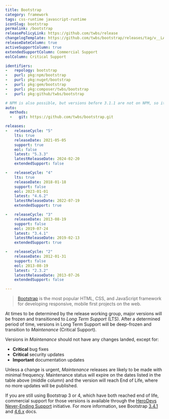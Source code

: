 ```yaml
---
title: Bootstrap
category: framework
tags: css-runtime javascript-runtime
iconSlug: bootstrap
permalink: /bootstrap
releasePolicyLink: https://github.com/twbs/release
changelogTemplate: https://github.com/twbs/bootstrap/releases/tag/v__LATEST__
releaseDateColumn: true
activeSupportColumn: true
extendedSupportColumn: Commercial Support
eolColumn: Critical Support

identifiers:
-   repology: bootstrap
-   purl: pkg:npm/bootstrap
-   purl: pkg:nuget/bootstrap
-   purl: pkg:gem/bootstrap
-   purl: pkg:composer/twbs/bootstrap
-   purl: pkg:github/twbs/bootstrap

# NPM is also possible, but versions before 3.1.1 are not on NPM, so it's better to use git.
auto:
  methods:
  -   git: https://github.com/twbs/bootstrap.git

releases:
-   releaseCycle: "5"
    lts: true
    releaseDate: 2021-05-05
    support: true
    eol: false
    latest: "5.3.3"
    latestReleaseDate: 2024-02-20
    extendedSupport: false

-   releaseCycle: "4"
    lts: true
    releaseDate: 2018-01-18
    support: false
    eol: 2023-01-01
    latest: "4.6.2"
    latestReleaseDate: 2022-07-19
    extendedSupport: true

-   releaseCycle: "3"
    releaseDate: 2013-08-19
    support: false
    eol: 2019-07-24
    latest: "3.4.1"
    latestReleaseDate: 2019-02-13
    extendedSupport: true

-   releaseCycle: "2"
    releaseDate: 2012-01-31
    support: false
    eol: 2013-08-19
    latest: "2.3.2"
    latestReleaseDate: 2013-07-26
    extendedSupport: false

---
```


> [Bootstrap](https://getbootstrap.com/) is the most popular HTML, CSS, and JavaScript framework
> for developing responsive, mobile first projects on the web.

At times to be determined by the release working group, major versions will be frozen and
transitioned to _Long Term Support_ (LTS). After a determined period of time, versions in Long Term
Support will be deep-frozen and transition to _Maintenance_ (Critical Support).

Versions in _Maintenance_ should not have any changes landed, except for:

- **Critical** bug fixes
- **Critical** security updates
- **Important** documentation updates

Unless a change is urgent, _Maintenance_ releases are likely to be made with minimal frequency.
Maintenance status will expire on the dates listed in the table above (middle column) and the version will reach End of Life, where no more updates will be published.

If you are still using Bootstrap 3 or 4, which have both reached end of life, commercial support for those versions is available through the [HeroDevs Never-Ending Support](https://www.herodevs.com/support/nes-bootstrap) initiative. For more information, see Bootstrap [3.4.1](https://getbootstrap.com/docs/3.4/) and [4.6.x](https://getbootstrap.com/docs/4.6/getting-started/introduction/) docs.
